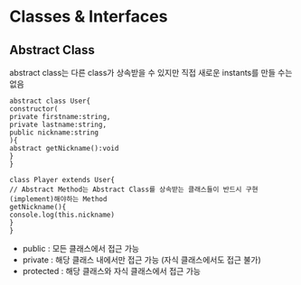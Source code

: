 # Classes & Interfaces

## Abstract Class

abstract class는 다른 class가 상속받을 수 있지만 직접 새로운 instants를 만들 수는 없음

```
abstract class User{
constructor(
private firstname:string,
private lastname:string,
public nickname:string
){
abstract getNickname():void
}
}

class Player extends User{
// Abstract Method는 Abstract Class를 상속받는 클래스들이 반드시 구현(implement)해야하는 Method
getNickname(){
console.log(this.nickname)
}
}
```

- public : 모든 클래스에서 접근 가능
- private : 해당 클래스 내에서만 접근 가능 (자식 클래스에서도 접근 불가)
- protected : 해당 클래스와 자식 클래스에서 접근 가능
